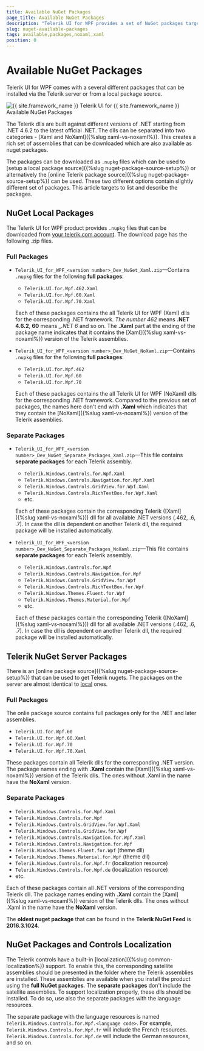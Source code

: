```yaml
---
title: Available NuGet Packages
page_title: Available NuGet Packages
description: "Telerik UI for WPF provides a set of NuGet packages targeting different .NET versions."
slug: nuget-available-packages
tags: available,packages,noxaml,xaml
position: 0
---
```


# Available NuGet Packages

Telerik UI for WPF comes with a several different packages that can be installed via the Telerik server or from a local package source.

![{{ site.framework_name }} Telerik UI for {{ site.framework_name }} Available NuGet Packages](images/nuget-available-packages-0.png)

The Telerik dlls are built against different versions of .NET starting from .NET 4.6.2 to the latest official .NET. The dlls can be separated into two categories - [Xaml and NoXaml]({%slug xaml-vs-noxaml%}). This creates a rich set of assemblies that can be downloaded which are also available as nuget packages. 

The packages can be downloaded as `.nupkg` files which can be used to [setup a local package source]({%slug nuget-package-source-setup%}) or alternatively the [online Telerik package source]({%slug nuget-package-source-setup%}) can be used. These two different options contain slightly different set of packages. This article targets to list and describe the packages.

## NuGet Local Packages

The Telerik UI for WPF product provides `.nupkg` files that can be downloaded from [your telerik.com account](https://www.telerik.com/account/product-download?product=RCWPF). The download page has the following .zip files.

### Full Packages

* `Telerik_UI_for_WPF_<version number>_Dev_NuGet_Xaml.zip`&mdash;Contains `.nupkg` files for the following __full packages__:
	* `Telerik.UI.for.Wpf.462.Xaml`
	* `Telerik.UI.for.Wpf.60.Xaml`
	* `Telerik.UI.for.Wpf.70.Xaml`

	Each of these packages contains the all Telerik UI for WPF (Xaml) dlls for the corresponding .NET framework. _The number _462__ means __.NET 4.6.2__, __60__ means __.NET 6_ and so on. The __.Xaml__ part at the ending of the package name indicates that it contains the [Xaml]({%slug xaml-vs-noxaml%}) version of the Telerik assemblies.
	
* `Telerik_UI_for_WPF_<version number>_Dev_NuGet_NoXaml.zip`&mdash;Contains `.nupkg` files for the following __full packages__:	
	* `Telerik.UI.for.Wpf.462`	
	* `Telerik.UI.for.Wpf.60`
	* `Telerik.UI.for.Wpf.70`
	
	Each of these packages contains the all Telerik UI for WPF (NoXaml) dlls for the corresponding .NET framework. Compared to the previous set of packages, the names here don't end with __.Xaml__ which indicates that they contain the [NoXaml]({%slug xaml-vs-noxaml%}) version of the Telerik assemblies.
	
### Separate Packages

* `Telerik_UI_for_WPF_<version number>_Dev_NuGet_Separate_Packages_Xaml.zip`&mdash;This file contains __separate packages__ for each Telerik assembly.
	* `Telerik.Windows.Controls.for.Wpf.Xaml`
	* `Telerik.Windows.Controls.Navigation.for.Wpf.Xaml`
	* `Telerik.Windows.Controls.GridView.for.Wpf.Xaml`
	* `Telerik.Windows.Controls.RichTextBox.for.Wpf.Xaml`
	* etc.
	
	Each of these packages contain the corresponding Telerik ([Xaml]({%slug xaml-vs-noxaml%})) dll for all available .NET versions (.462, .6, .7). In case the dll is dependent on another Telerik dll, the required package will be installed automatically.
	
* `Telerik_UI_for_WPF_<version number>_Dev_NuGet_Separate_Packages_NoXaml.zip`&mdash;This file contains __separate packages__ for each Telerik assembly.
	* `Telerik.Windows.Controls.for.Wpf`
	* `Telerik.Windows.Controls.Navigation.for.Wpf`
	* `Telerik.Windows.Controls.GridView.for.Wpf`
	* `Telerik.Windows.Controls.RichTextBox.for.Wpf`
	* `Telerik.Windows.Themes.Fluent.for.Wpf`
	* `Telerik.Windows.Themes.Material.for.Wpf`
	* etc.
	
	Each of these packages contain the corresponding Telerik ([NoXaml]({%slug xaml-vs-noxaml%})) dll for all available .NET versions (.462, .6, .7). In case the dll is dependent on another Telerik dll, the required package will be installed automatically.	
	
## Telerik NuGet Server Packages

There is an [online package source]({%slug nuget-package-source-setup%}) that can be used to get Telerik nugets. The packages on the server are almost identical to [local](#nuget-local-package-files) ones. 

### Full Packages

The onlie package source contains full packages only for the .NET and later assemblies.

* `Telerik.UI.for.Wpf.60`
* `Telerik.UI.for.Wpf.60.Xaml`
* `Telerik.UI.for.Wpf.70`
* `Telerik.UI.for.Wpf.70.Xaml`

These packages contain all Telerik dlls for the corresponding .NET version. The package names ending with __.Xaml__ contain the [Xaml]({%slug xaml-vs-noxaml%}) version of the Telerik dlls. The ones without .Xaml in the name have the __NoXaml__ version.

### Separate Packages

* `Telerik.Windows.Controls.for.Wpf.Xaml`
* `Telerik.Windows.Controls.for.Wpf`
* `Telerik.Windows.Controls.GridView.for.Wpf.Xaml`
* `Telerik.Windows.Controls.GridView.for.Wpf`
* `Telerik.Windows.Controls.Navigation.for.Wpf.Xaml`
* `Telerik.Windows.Controls.Navigation.for.Wpf`
* `Telerik.Windows.Themes.Fluent.for.Wpf` (theme dll)
* `Telerik.Windows.Themes.Material.for.Wpf` (theme dll)
* `Telerik.Windows.Controls.for.Wpf.fr` (localization resource)
* `Telerik.Windows.Controls.for.Wpf.de` (localization resource)
* etc.

Each of these packages contain all .NET versions of the corresponding Telerik dll. The package names ending with __.Xaml__ contain the [Xaml]({%slug xaml-vs-noxaml%}) version of the Telerik dlls. The ones without .Xaml in the name have the __NoXaml__ version.

The __oldest nuget package__ that can be found in the __Telerik NuGet Feed__ is __2016.3.1024__.
	
## NuGet Packages and Controls Localization

The Telerik controls have a built-in [localization]({%slug common-localization%}) support. To enable this, the corresponding satellite assemblies should be presented in the folder where the Telerik assemblies are installed. These assemblies are available when you install the product using the __full NuGet packages__. The __separate packages__ don't include the satellite assemblies. To support localization properly, these dlls should be installed. To do so, use also the separate packages with the language resources.

The separate package with the language resources is named `Telerik.Windows.Controls.for.Wpf.<language code>`. For example, `Telerik.Windows.Controls.for.Wpf.fr` will include the French resources. `Telerik.Windows.Controls.for.Wpf.de` will include the German resources, and so on. 
